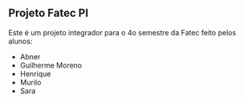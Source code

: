 ## Projeto Fatec PI

Este é um projeto integrador para o 4o semestre da Fatec feito pelos alunos:

* Abner 
* Guilherme Moreno
* Henrique
* Murilo
* Sara
